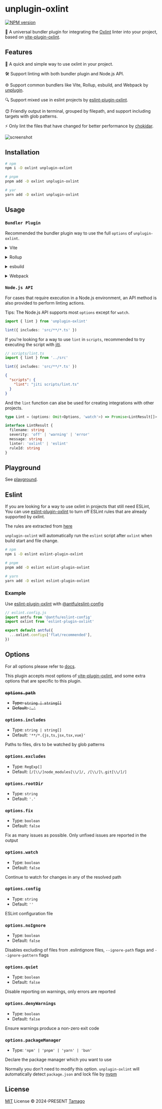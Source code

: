 # unplugin-oxlint

[![NPM version](https://img.shields.io/npm/v/unplugin-oxlint)](https://www.npmjs.com/package/unplugin-oxlint)

🌋 A universal bundler plugin for integrating the [Oxlint](https://oxc-project.github.io/docs/guide/usage/linter.html) linter into your project, based on [vite-plugin-oxlint](https://github.com/52-entertainment/vite-plugin-oxlint).

## Features

🚀 A quick and simple way to use oxlint in your project.

🛠️ Support linting with both bundler plugin and Node.js API.

⚙️ Support common bundlers like Vite, Rollup, esbuild, and Webpack by [unplugin](https://github.com/unjs/unplugin).

🔍 Support mixed use in eslint projects by [eslint-plugin-oxlint](https://github.com/oxc-project/eslint-plugin-oxlint).

😊 Friendly output in terminal, grouped by filepath, and support including targets with glob patterns.

⚡ Only lint the files that have changed for better performance by [chokidar](https://github.com/paulmillr/chokidar).

![screenshot](./assets/screenshot.webp)

## Installation

```bash
# npm
npm i -D oxlint unplugin-oxlint

# pnpm
pnpm add -D oxlint unplugin-oxlint

# yar
yarn add -D oxlint unplugin-oxlint
```

## Usage

### `Bundler Plugin`

Recommended the bundler plugin way to use the full `options` of `unplugin-oxlint`.

<details>
<summary>Vite</summary><br>

```ts
// vite.config.ts
import Oxlint from 'unplugin-oxlint/vite'

export default defineConfig({
  plugins: [Oxlint()],
})
```

<br></details>

<details>
<summary>Rollup</summary><br>

```ts
// rollup.config.js
import Oxlint from 'unplugin-oxlint/rollup'

export default {
  plugins: [Oxlint()],
}
```

<br></details>

<details>
<summary>esbuild</summary><br>

```ts
// esbuild.config.js
import { build } from 'esbuild'

build({
  plugins: [require('unplugin-oxlint/esbuild')()],
})
```

<br></details>

<details>
<summary>Webpack</summary><br>

```ts
// webpack.config.js
module.exports = {
  /* ... */
  plugins: [require('unplugin-oxlint/webpack')()],
}
```

<br></details>

### `Node.js API`

For cases that require execution in a Node.js environment, an API method is also provided to perform linting actions.

Tips: The Node.js API supports most `options` except for `watch`.

```ts
import { lint } from 'unplugin-oxlint'

lint({ includes: 'src/**/*.ts' })
```

If you're looking for a way to use `lint` in `scripts`, recommended to try executing the script with [jiti](https://github.com/unjs/jiti).

```ts
// scripts/lint.ts
import { lint } from '../src'

lint({ includes: 'src/**/*.ts' })
```

```json
{
  "scripts": {
    "lint": "jiti scripts/lint.ts"
  }
}
```

And the `lint` function can alse be used for creating integrations with other projects.

```ts
type Lint = (options: Omit<Options, 'watch'>) => Promise<LintResult[]>

interface LintResult {
  filename: string
  severity: 'off' | 'warning' | 'error'
  message: string
  linter: 'oxlint' | 'eslint'
  ruleId: string
}
```

## Playground

See [playground]('./playground').

## Eslint

If you are looking for a way to use oxlint in projects that still need ESLint, You can use [eslint-plugin-oxlint](https://github.com/oxc-project/eslint-plugin-oxlint) to turn off ESLint rules that are already supported by oxlint.

The rules are extracted from [here](https://github.com/oxc-project/eslint-plugin-oxlint?tab=readme-ov-file)

`unplugin-oxlint` will automatically run the `eslint` script after `oxlint` when build start and file change.

```bash
# npm
npm i -D eslint eslint-plugin-oxlint

# pnpm
pnpm add -D eslint eslint-plugin-oxlint

# yarn
yarn add -D eslint eslint-plugin-oxlint
```

### Example

Use [eslint-plugin-oxlint](https://github.com/oxc-project/eslint-plugin-oxlint) with [@antfu/eslint-config](https://github.com/antfu/eslint-config)

```js
// eslint.config.js
import antfu from '@antfu/eslint-config'
import oxlint from 'eslint-plugin-oxlint'

export default antfu({
  ...oxlint.configs['flat/recommended'],
})
```

## Options

For all options please refer to [docs](https://github.com/52-entertainment/vite-plugin-oxlint).

This plugin accepts most options of [vite-plugin-oxlint](https://github.com/52-entertainment/vite-plugin-oxlint), and some extra options that are specific to this plugin.

### ~~`options.path`~~

- ~~Type: `string | string[]`~~
- ~~Default: `'.'`~~

### `options.includes`

- Type: `string | string[]`
- Default: `'**/*.{js,ts,jsx,tsx,vue}'`

Paths to files, dirs to be watched by glob patterns

### `options.excludes`

- Type: `RegExp[]`
- Default: `[/[\\/]node_modules[\\/]/, /[\\/]\.git[\\/]/]`

### `options.rootDir`

- Type: `string`
- Default: `'.'`

### `options.fix`

- Type: `boolean`
- Default: `false`

Fix as many issues as possible. Only unfixed issues are reported in the output

### `options.watch`

- Type: `boolean`
- Default: `false`

Continue to watch for changes in any of the resolved path

### `options.config`

- Type: `string`
- Default: `''`

ESLint configuration file

### `options.noIgnore`

- Type: `boolean`
- Default: `false`

Disables excluding of files from .eslintignore files, `--ignore-path` flags and `--ignore-pattern` flags

### `options.quiet`

- Type: `boolean`
- Default: `false`

Disable reporting on warnings, only errors are reported

### `options.denyWarnings`

- Type: `boolean`
- Default: `false`

Ensure warnings produce a non-zero exit code

### `options.packageManager`

- Type: `'npm' | 'pnpm' | 'yarn' | 'bun'`

Declare the package manager which you want to use

Normally you don't need to modify this option. `unplugin-oxlint` will automatically detect `package.json` and lock file by [nypm](https://github.com/unjs/nypm)

## License

[MIT](./LICENSE) License © 2024-PRESENT [Tamago](https://github.com/tmg0)
